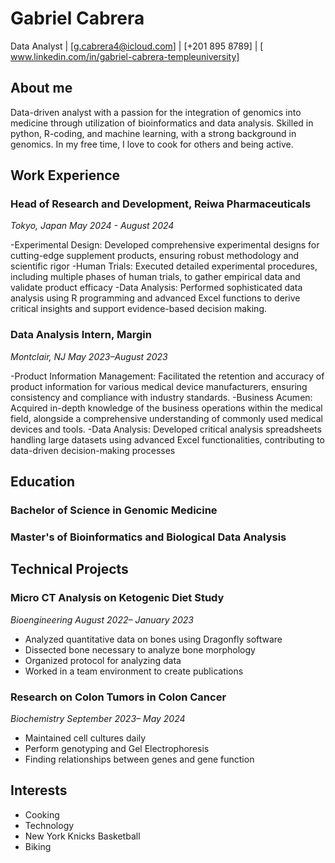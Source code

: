 # Gabriel Cabrera
Data Analyst
| [g.cabrera4@icloud.com]
| [+201 895 8789]
| [ www.linkedin.com/in/gabriel-cabrera-templeuniversity]

## About me
Data-driven analyst with a passion for the integration of genomics into medicine through utilization of bioinformatics and data analysis. Skilled in python, R-coding, and machine learning, with a strong background in genomics. In my free time, I love to cook for others and being active.

## Work Experience

### Head of Research and Development, Reiwa Pharmaceuticals
*Tokyo, Japan*
*May 2024 - August 2024*

-Experimental Design: Developed comprehensive experimental designs for cutting-edge
supplement products, ensuring robust methodology and scientific rigor
-Human Trials: Executed detailed experimental procedures, including multiple phases of human
trials, to gather empirical data and validate product efficacy
-Data Analysis: Performed sophisticated data analysis using R programming and advanced Excel
functions to derive critical insights and support evidence-based decision making.

### Data Analysis Intern, Margin
*Montclair, NJ*
*May 2023–August 2023*

-Product Information Management: Facilitated the retention and accuracy of product
information for various medical device manufacturers, ensuring consistency and compliance with
industry standards.
-Business Acumen: Acquired in-depth knowledge of the business operations within the medical
field, alongside a comprehensive understanding of commonly used medical devices and tools.
-Data Analysis: Developed critical analysis spreadsheets handling large datasets using advanced
Excel functionalities, contributing to data-driven decision-making processes

## Education

### Bachelor of Science in Genomic Medicine

### Master's of Bioinformatics and Biological Data Analysis


## Technical Projects

### Micro CT Analysis on Ketogenic Diet Study
*Bioengineering*
*August 2022– January 2023*
- Analyzed quantitative data on bones using Dragonfly software
- Dissected bone necessary to analyze bone morphology
- Organized protocol for analyzing data
- Worked in a team environment to create publications
### Research on Colon Tumors in Colon Cancer
*Biochemistry*
*September 2023– May 2024*
- Maintained cell cultures daily
- Perform genotyping and Gel Electrophoresis
- Finding relationships between genes and gene function

## Interests

- Cooking
- Technology
- New York Knicks Basketball
- Biking
